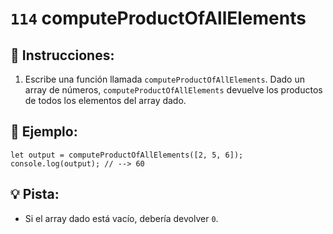 # `114` computeProductOfAllElements

## 📝 Instrucciones:

1. Escribe una función llamada `computeProductOfAllElements`. Dado un array de números, `computeProductOfAllElements` devuelve los productos de todos los elementos del array dado.

## 📎 Ejemplo:

```Js
let output = computeProductOfAllElements([2, 5, 6]);
console.log(output); // --> 60
```

## 💡 Pista:

+ Si el array dado está vacío, debería devolver `0`.

